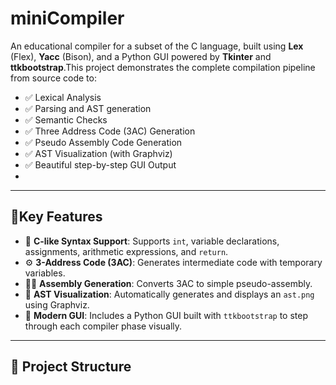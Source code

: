 # miniCompiler

An educational compiler for a subset of the C language, built using **Lex** (Flex), **Yacc** (Bison), and a Python GUI powered by **Tkinter** and **ttkbootstrap**.This project demonstrates the complete compilation pipeline from source code to:


- ✅ Lexical Analysis
- ✅ Parsing and AST generation
- ✅ Semantic Checks
- ✅ Three Address Code (3AC) Generation
- ✅ Pseudo Assembly Code Generation
- ✅ AST Visualization (with Graphviz)
- ✅ Beautiful step-by-step GUI Output
- 

---

## 🔧Key Features

- 📄 **C-like Syntax Support**: Supports `int`, variable declarations, assignments, arithmetic expressions, and `return`.
- ⚙️ **3-Address Code (3AC)**: Generates intermediate code with temporary variables.
- 🧑‍💻 **Assembly Generation**: Converts 3AC to simple pseudo-assembly.
- 🌳 **AST Visualization**: Automatically generates and displays an `ast.png` using Graphviz.
- 🎨 **Modern GUI**: Includes a Python GUI built with `ttkbootstrap` to step through each compiler phase visually.



---

## 📁 Project Structure

